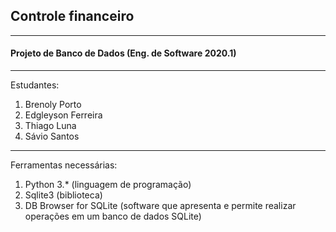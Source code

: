 ## Controle financeiro
----
#### Projeto de Banco de Dados (Eng. de Software 2020.1)
----
Estudantes: 
1. Brenoly Porto
2. Edgleyson Ferreira
3. Thiago Luna
4. Sávio Santos
----
Ferramentas necessárias:
1. Python 3.* (linguagem de programação)
2. Sqlite3 (biblioteca)
3. DB Browser for SQLite (software que apresenta e permite realizar operações em um banco de dados SQLite)

